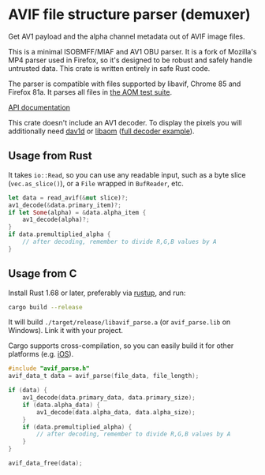 # AVIF file structure parser (demuxer)

Get AV1 payload and the alpha channel metadata out of AVIF image files.

This is a minimal ISOBMFF/MIAF and AV1 OBU parser. It is a fork of Mozilla's MP4 parser used in Firefox, so it's designed to be robust and safely handle untrusted data. This crate is written entirely in safe Rust code.

The parser is compatible with files supported by libavif, Chrome 85 and Firefox 81a. It parses all files in [the AOM test suite](https://github.com/AOMediaCodec/av1-avif).

[API documentation](https://docs.rs/avif-parse/)

This crate doesn't include an AV1 decoder. To display the pixels you will additionally need [dav1d](https://code.videolan.org/videolan/dav1d) or [libaom](https://lib.rs/libaom-sys) ([full decoder example](https://gitlab.com/kornelski/aom-decode)).

## Usage from Rust

It takes `io::Read`, so you can use any readable input, such as a byte slice (`vec.as_slice()`), or a `File` wrapped in `BufReader`, etc.

```rust
let data = read_avif(&mut slice)?;
av1_decode(&data.primary_item)?;
if let Some(alpha) = &data.alpha_item {
    av1_decode(alpha)?;
}
if data.premultiplied_alpha {
    // after decoding, remember to divide R,G,B values by A
}
```

## Usage from C

Install Rust 1.68 or later, preferably via [rustup](https://rustup.rs), and run:

```bash
cargo build --release
```

It will build `./target/release/libavif_parse.a` (or `avif_parse.lib` on Windows). Link it with your project.

Cargo supports cross-compilation, so you can easily build it for other platforms (e.g. [iOS](https://lib.rs/crates/cargo-xcode)).

```c
#include "avif_parse.h"
avif_data_t data = avif_parse(file_data, file_length);

if (data) {
    av1_decode(data.primary_data, data.primary_size);
    if (data.alpha_data) {
        av1_decode(data.alpha_data, data.alpha_size);
    }
    if (data.premultiplied_alpha) {
        // after decoding, remember to divide R,G,B values by A
    }
}

avif_data_free(data);
```
